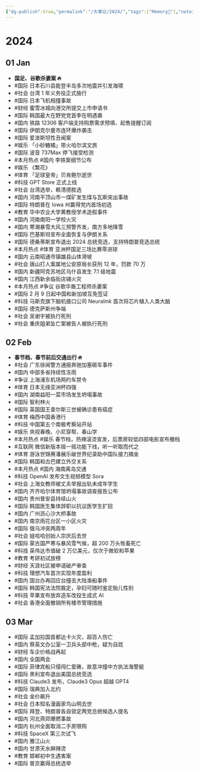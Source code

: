 ```yaml
---
{"dg-publish":true,"permalink":"/大事记/2024/","tags":["Memory🙊"],"noteIcon":"1","created":"2024-01-01T22:07:41.980+08:00","updated":"2024-03-21T17:25:16.510+08:00"}
---
```



# 2024

## 01 Jan

-   **国足、谷歌杀妻案 🔥**
-   #国际 日本石川县能登半岛多次地震并引发海啸
-   #社会 台湾 1 年义务役正式施行
-   #国际 日本飞机相撞事故
-   #财经 蜜雪冰城向港交所提交上市申请书
-   #国际 韩国最大在野党党首李在明遇袭
-   #国内 铁路 12306 客户端支持购票需求预填、起售提醒订阅
-   #国际 伊朗克尔曼市连环爆炸袭击
-   #国际 爱泼斯坦性丑闻案
-   #娱乐 「小砂糖橘」带火哈尔滨文旅
-   #国际 波音 737Max 停飞接受检测
-   #本月热点 #国内 李铁案细节公布
-   #娱乐 《繁花》
-   #体育 「足球皇帝」贝肯鲍尔逝世
-   #科技 GPT Store 正式上线
-   #社会 台湾选举，赖清德胜选
-   #国内 河南平顶山市一煤矿发生煤与瓦斯突出事故
-   #国际 特朗普在 Iowa 州赢得党内首场初选
-   #教育 华中农业大学黄教授学术造假事件
-   #国内 河南南阳一学校火灾
-   #国内 寒潮暴雪大风三预警齐发，南方多地降雪
-   #国际 巴基斯坦宣布全面恢复与伊朗关系
-   #国际 德桑蒂斯宣布退出 2024 总统竞选，支持特朗普竞选总统
-   #本月热点 #体育 亚洲杯国足三场比赛零进球
-   #国内 云南昭通市镇雄县山体滑坡
-   #社会 唐山打人案属地公安原局长获刑 12 年，罚款 70 万
-   #国内 新疆阿克苏地区乌什县发生 7.1 级地震
-   #国内 江西新余临街店铺火灾
-   #本月热点 #争议 谷歌华裔工程师杀妻案
-   #国际 2 月 9 日起中国和新加坡互免签证
-   #科技 马斯克旗下脑机接口公司 Neuralink 首次将芯片植入人类大脑
-   #国际 德克萨斯州争端
-   #社会 吴谢宇被执行死刑
-   #社会 重庆姐弟坠亡案被告人被执行死刑

## 02 Feb

-   **春节档、春节前后交通出行 🔥**
-   #社会 广东徐闻警方通报奔驰加塞砸车事件
-   #国内 中部多省持续性冻雨
-   #争议 上海浦东机场网约车禁令
-   #体育 日本无缘亚洲杯四强
-   #国内 湖南益阳一菜市场发生坍塌事故
-   #国际 智利林火
-   #国际 英国国王查尔斯三世被确诊患有癌症
-   #体育 梅西中国香港行
-   #科技 中国第五个南极考察站开站
-   #娱乐 央视春晚、小尼穿帮、春山学
-   #本月热点 #娱乐 春节档，热辣滚烫宣发，后票房较低四部电影宣布撤档
-   #互联网 微信新版本摇一摇功能下线，听一听取而代之
-   #体育 游泳世锦赛潘展乐破世界纪录助中国队接力摘金
-   #国际 韩国和古巴建立外交关系
-   #本月热点 #国内 海南离岛交通
-   #科技 OpenAI 发布文生视频模型 Sora
-   #社会 上海女教师被丈夫举报出轨未成年学生
-   #国内 齐齐哈尔体育馆坍塌事故调查报告公布
-   #国内 贵州普安县持续山火
-   #国际 韩国医生集体辞职以抗议医学生扩招
-   #国内 广州沥心沙大桥事故
-   #国内 南京雨花台区一小区火灾
-   #国际 俄乌冲突两周年
-   #社会 娃哈哈创始人宗庆后去世
-   #国际 蒙古国严寒与暴风雪气候，超 200 万头牲畜死亡
-   #科技 英伟达市值破 2 万亿美元，仅次于微软和苹果
-   #教育 考研初试放榜
-   #财经 天涯社区被申请破产审查
-   #科技 理想汽车首次实现年度盈利
-   #国内 国台办再回应台撞击大陆渔船事件
-   #国际 韩国宪法法院裁定，孕妇可随时鉴定胎儿性别
-   #科技 苹果宣布放弃造车改投生成式 AI
-   #社会 香港全面撤销所有楼市管理措施

## 03 Mar

-   #国际 孟加拉国首都达卡火灾，超百人伤亡
-   #国内 蔡英文办公室一卫兵头部中枪，疑为自戕
-   #财经 车企价格战再起
-   #国内 全国两会
-   #国际 菲律宾船只侵闯仁爱礁，故意冲撞中方执法海警艇
-   #国际 黑利宣布退出美国总统竞选
-   #科技 Claude3 发布，Claude3 Opus 超越 GPT4
-   #国际 瑞典加入北约
-   #社会 金价飙升
-   #社会 日本知名漫画家鸟山明去世
-   #国际 拜登、特朗普各自锁定两党总统候选人提名
-   #国内 河北燕郊爆燃事故
-   #国内 杭州全面取消二手房限购
-   #科技 SpaceX 第三次试飞
-   #国内 雅江山火
-   #国内 甘肃天水麻辣烫
-   #教育 邯郸初中生遇害案
-   #国际 普京赢得总统选举
